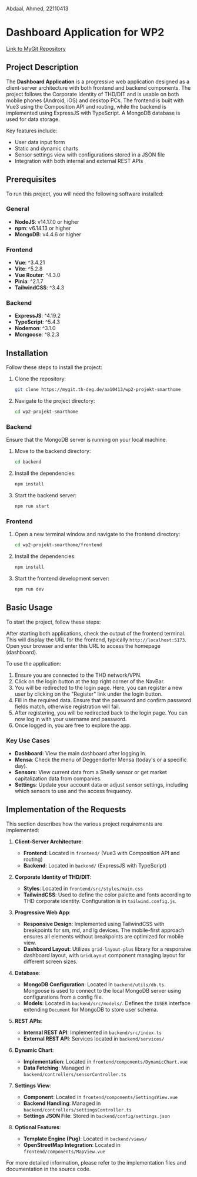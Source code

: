 Abdaal, Ahmed, 22110413

# Dashboard Application for WP2

[Link to MyGit Repository](https://mygit.th-deg.de/aa10413/wp2-projekt-smarthome)

## Project Description
The **Dashboard Application** is a progressive web application designed as a client-server architecture with both frontend and backend components. The project follows the Corporate Identity of THD/DIT and is usable on both mobile phones (Android, iOS) and desktop PCs. The frontend is built with Vue3 using the Composition API and routing, while the backend is implemented using ExpressJS with TypeScript. A MongoDB database is used for data storage.

Key features include:
- User data input form
- Static and dynamic charts
- Sensor settings view with configurations stored in a JSON file
- Integration with both internal and external REST APIs

## Prerequisites
To run this project, you will need the following software installed:

### General
- **NodeJS**: v14.17.0 or higher
- **npm**: v6.14.13 or higher
- **MongoDB**: v4.4.6 or higher

### Frontend
- **Vue**: ^3.4.21
- **Vite**: ^5.2.8
- **Vue Router**: ^4.3.0
- **Pinia**: ^2.1.7
- **TailwindCSS**: ^3.4.3

### Backend
- **ExpressJS**: ^4.19.2
- **TypeScript**: ^5.4.3
- **Nodemon**: ^3.1.0
- **Mongoose**: ^8.2.3

## Installation
Follow these steps to install the project:

1. Clone the repository:
    ```bash
    git clone https://mygit.th-deg.de/aa10413/wp2-projekt-smarthome
    ```
2. Navigate to the project directory:
    ```bash
    cd wp2-projekt-smarthome
    ```

### Backend
Ensure that the MongoDB server is running on your local machine.

1. Move to the backend directory:
    ```bash
    cd backend
    ```
2. Install the dependencies:
    ```bash
    npm install
    ```
3. Start the backend server:
    ```bash
    npm run start
    ```

### Frontend
1. Open a new terminal window and navigate to the frontend directory:
    ```bash
    cd wp2-projekt-smarthome/frontend
    ```
2. Install the dependencies:
    ```bash
    npm install
    ```
3. Start the frontend development server:
    ```bash
    npm run dev
    ```

## Basic Usage
To start the project, follow these steps:

After starting both applications, check the output of the frontend terminal. This will display the URL for the frontend, typically `http://localhost:5173`. Open your browser and enter this URL to access the homepage (dashboard).

To use the application:

1. Ensure you are connected to the THD network/VPN.
2. Click on the login button at the top right corner of the NavBar.
3. You will be redirected to the login page. Here, you can register a new user by clicking on the "Register" link under the login button.
4. Fill in the required data. Ensure that the password and confirm password fields match, otherwise registration will fail.
5. After registering, you will be redirected back to the login page. You can now log in with your username and password.
6. Once logged in, you are free to explore the app.

### Key Use Cases
- **Dashboard**: View the main dashboard after logging in.
- **Mensa**: Check the menu of Deggendorfer Mensa (today's or a specific day).
- **Sensors**: View current data from a Shelly sensor or get market capitalization data from companies.
- **Settings**: Update your account data or adjust sensor settings, including which sensors to use and the access frequency.

## Implementation of the Requests
This section describes how the various project requirements are implemented:

1. **Client-Server Architecture**:
    - **Frontend**: Located in `frontend/` (Vue3 with Composition API and routing)
    - **Backend**: Located in `backend/` (ExpressJS with TypeScript)

2. **Corporate Identity of THD/DIT**:
    - **Styles**: Located in `frontend/src/styles/main.css`
    - **TailwindCSS**: Used to define the color palette and fonts according to THD corporate identity. Configuration is in `tailwind.config.js`.

3. **Progressive Web App**:
    - **Responsive Design**: Implemented using TailwindCSS with breakpoints for sm, md, and lg devices. The mobile-first approach ensures all elements without breakpoints are optimized for mobile view.
    - **Dashboard Layout**: Utilizes `grid-layout-plus` library for a responsive dashboard layout, with `GridLayout` component managing layout for different screen sizes.

4. **Database**:
    - **MongoDB Configuration**: Located in `backend/utils/db.ts`. Mongoose is used to connect to the local MongoDB server using configurations from a config file.
    - **Models**: Located in `backend/src/models/`. Defines the `IUSER` interface extending `Document` for MongoDB to store user schema.

5. **REST APIs**:
    - **Internal REST API**: Implemented in `backend/src/index.ts`
    - **External REST API**: Services located in `backend/services/`

6. **Dynamic Chart**:
    - **Implementation**: Located in `frontend/components/DynamicChart.vue`
    - **Data Fetching**: Managed in `backend/controllers/sensorController.ts`

7. **Settings View**:
    - **Component**: Located in `frontend/components/SettingsView.vue`
    - **Backend Handling**: Managed in `backend/controllers/settingsController.ts`
    - **Settings JSON File**: Stored in `backend/config/settings.json`

8. **Optional Features**:
    - **Template Engine (Pug)**: Located in `backend/views/`
    - **OpenStreetMap Integration**: Located in `frontend/components/MapView.vue`

For more detailed information, please refer to the implementation files and documentation in the source code.
